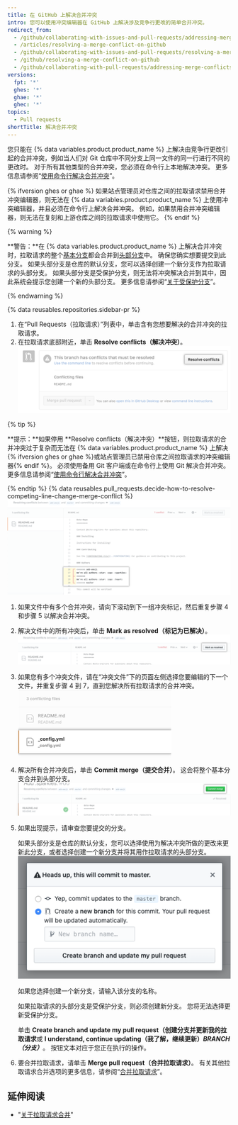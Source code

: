 ```yaml
---
title: 在 GitHub 上解决合并冲突
intro: 您可以使用冲突编辑器在 GitHub 上解决涉及竞争行更改的简单合并冲突。
redirect_from:
  - /github/collaborating-with-issues-and-pull-requests/addressing-merge-conflicts/resolving-a-merge-conflict-on-github
  - /articles/resolving-a-merge-conflict-on-github
  - /github/collaborating-with-issues-and-pull-requests/resolving-a-merge-conflict-on-github
  - /github/resolving-a-merge-conflict-on-github
  - /github/collaborating-with-pull-requests/addressing-merge-conflicts/resolving-a-merge-conflict-on-github
versions:
  fpt: '*'
  ghes: '*'
  ghae: '*'
  ghec: '*'
topics:
  - Pull requests
shortTitle: 解决合并冲突
---
```


您只能在 {% data variables.product.product_name %} 上解决由竞争行更改引起的合并冲突，例如当人们对 Git 仓库中不同分支上同一文件的同一行进行不同的更改时。 对于所有其他类型的合并冲突，您必须在命令行上本地解决冲突。 更多信息请参阅“[使用命令行解决合并冲突](/articles/resolving-a-merge-conflict-using-the-command-line/)”。

{% ifversion ghes or ghae %}
如果站点管理员对仓库之间的拉取请求禁用合并冲突编辑器，则无法在 {% data variables.product.product_name %} 上使用冲突编辑器，并且必须在命令行上解决合并冲突。 例如，如果禁用合并冲突编辑器，则无法在复刻和上游仓库之间的拉取请求中使用它。
{% endif %}

{% warning %}

**警告：**在 {% data variables.product.product_name %} 上解决合并冲突时，拉取请求的整个[基本分支](/github/getting-started-with-github/github-glossary#base-branch)都会合并到[头部分支](/github/getting-started-with-github/github-glossary#head-branch)中。 确保您确实想要提交到此分支。 如果头部分支是仓库的默认分支，您可以选择创建一个新分支作为拉取请求的头部分支。 如果头部分支是受保护分支，则无法将冲突解决合并到其中，因此系统会提示您创建一个新的头部分支。 更多信息请参阅“[关于受保护分支](/github/administering-a-repository/about-protected-branches)”。

{% endwarning %}

{% data reusables.repositories.sidebar-pr %}
1. 在“Pull Requests（拉取请求）”列表中，单击含有您想要解决的合并冲突的拉取请求。
1. 在拉取请求底部附近，单击 **Resolve conflicts（解决冲突）**。 ![解决合并冲突按钮](/assets/images/help/pull_requests/resolve-merge-conflicts-button.png)

 {% tip %}

 **提示：**如果停用 **Resolve conflicts（解决冲突）**按钮，则拉取请求的合并冲突过于复杂而无法在 {% data variables.product.product_name %} 上解决{% ifversion ghes or ghae %}或站点管理员已禁用仓库之间拉取请求的冲突编辑器{% endif %}。 必须使用备用 Git 客户端或在命令行上使用 Git 解决合并冲突。 更多信息请参阅“[使用命令行解决合并冲突](/github/collaborating-with-pull-requests/addressing-merge-conflicts/resolving-a-merge-conflict-using-the-command-line)”。

 {% endtip %}
{% data reusables.pull_requests.decide-how-to-resolve-competing-line-change-merge-conflict %}
 ![查看带有冲突标记的合并冲突示例](/assets/images/help/pull_requests/view-merge-conflict-with-markers.png)
1. 如果文件中有多个合并冲突，请向下滚动到下一组冲突标记，然后重复步骤 4 和步骤 5 以解决合并冲突。
1. 解决文件中的所有冲突后，单击 **Mark as resolved（标记为已解决）**。 ![单击“标记为已解决”按钮](/assets/images/help/pull_requests/mark-as-resolved-button.png)
1. 如果您有多个冲突文件，请在“冲突文件”下的页面左侧选择您要编辑的下一个文件，并重复步骤 4 到 7，直到您解决所有拉取请求的合并冲突。 ![适用时选择下一个冲突文件](/assets/images/help/pull_requests/resolve-merge-conflict-select-conflicting-file.png)
1. 解决所有合并冲突后，单击 **Commit merge（提交合并）**。 这会将整个基本分支合并到头部分支。 ![解决合并冲突按钮](/assets/images/help/pull_requests/merge-conflict-commit-changes.png)
1. 如果出现提示，请审查您要提交的分支。

   如果头部分支是仓库的默认分支，您可以选择使用为解决冲突所做的更改来更新此分支，或者选择创建一个新分支并将其用作拉取请求的头部分支。 ![提示审查将要更新的分支](/assets/images/help/pull_requests/conflict-resolution-merge-dialog-box.png)

   如果您选择创建一个新分支，请输入该分支的名称。

   如果拉取请求的头部分支是受保护分支，则必须创建新分支。 您将无法选择更新受保护分支。

   单击 **Create branch and update my pull request（创建分支并更新我的拉取请求**或 **I understand, continue updating（我了解，继续更新）_BRANCH（分支）_**。 按钮文本对应于您正在执行的操作。
1. 要合并拉取请求，请单击 **Merge pull request（合并拉取请求）**。 有关其他拉取请求合并选项的更多信息，请参阅“[合并拉取请求](/articles/merging-a-pull-request/)”。

## 延伸阅读

- "[关于拉取请求合并](/pull-requests/collaborating-with-pull-requests/incorporating-changes-from-a-pull-request/about-pull-request-merges)"
